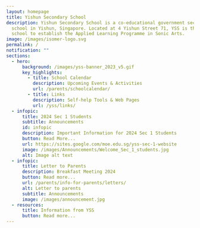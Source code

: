 ```yaml
---
layout: homepage
title: Yishun Secondary School
description: Yishun Secondary School is a co-educational government secondary
  school in Yishun, Singapore. Located at 4 Yishun Street 71, YSS is the first
  school to establish the Applied Learning Programme in Sonic Arts.
image: /images/isomer-logo.svg
permalink: /
notification: ""
sections:
  - hero:
      background: /images/yss-banner_2023_v5.gif
      key_highlights:
        - title: School Calendar
          description: Upcoming Events & Activities
          url: /parents/schoolcalendar/
        - title: Links
          description: Self-help Tools & Web Pages
          url: /yss/links/
  - infopic:
      title: 2024 Sec 1 Students
      subtitle: Announcements
      id: infopic
      description: Important Information for 2024 Sec 1 Students
      button: Read More...
      url: https://sites.google.com/moe.edu.sg/yss-sec-1-website
      image: /images/Announcements/Welcome_Sec_1_students.jpg
      alt: Image alt text
  - infopic:
      title: Letter to Parents
      description: Breakfast Meeting 2024
      button: Read more...
      url: /parents/info-for-parents/letters/
      alt: Letter to parents
      subtitle: Announcements
      image: /images/announcement.jpg
  - resources:
      title: Information from YSS
      button: Read more...
---
```

